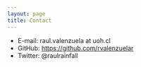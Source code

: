 ```yaml
---
layout: page
title: Contact
---
```


- E-mail: raul.valenzuela at uoh.cl
- GitHub: https://github.com/rvalenzuelar
- Twitter: @raulrainfall
